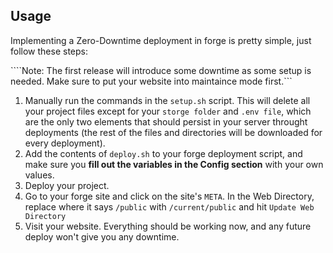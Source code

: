 ## Usage

Implementing a Zero-Downtime deployment in forge is pretty simple, just follow these steps:

````Note: The first release will introduce some downtime as some setup is needed. Make sure to put your website into maintaince mode first.```

1. Manually run the commands in the `setup.sh` script. This will delete all your project files except for your `storge folder` and `.env file`, which are the only two elements that should persist in your server throught deployments (the rest of the files and directories will be downloaded for every deployment).
2. Add the contents of `deploy.sh` to your forge deployment script, and make sure you **fill out the variables in the Config section** with your own values.
3. Deploy your project.
4. Go to your forge site and click on the site's `META`. In the Web Directory, replace where it says `/public` with `/current/public` and hit `Update Web Directory`
5. Visit your website. Everything should be working now, and any future deploy won't give you any downtime.